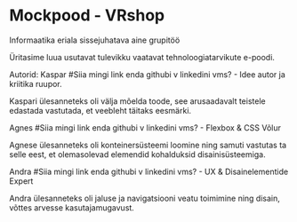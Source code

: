 # Mockpood - VRshop
Informaatika eriala sissejuhatava aine grupitöö

Üritasime luua usutavat tulevikku vaatavat tehnoloogiatarvikute e-poodi.

Autorid: 
Kaspar #Siia mingi link enda githubi v linkedini vms? - Idee autor ja kriitika ruupor.

  Kaspari ülesanneteks oli välja mõelda toode, see arusaadavalt teistele edastada vastutada, et veebleht täitaks eesmärki.

Agnes #Siia mingi link enda githubi v linkedini vms? - Flexbox & CSS Võlur

  Agnese ülesanneteks oli konteinersüsteemi loomine ning samuti vastutas ta selle eest, et olemasolevad elemendid kohalduksid disainisüsteemiga.
  
Andra #Siia mingi link enda githubi v linkedini vms? - UX & Disainelementide Expert

  Andra ülesanneteks oli jaluse ja navigatsiooni veatu toimimine ning disain, võttes arvesse kasutajamugavust.
